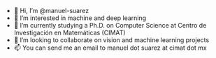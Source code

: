 - 👋 Hi, I’m @manuel-suarez
- 👀 I’m interested in machine and deep learning
- 🌱 I’m currently studying a Ph.D. on Computer Science at Centro de Investigación en Matemáticas (CIMAT)
- 💞️ I’m looking to collaborate on vision and machine learning projects
- 📫 You can send me an email to manuel dot suarez at cimat dot mx

<!---
manuel-suarez/manuel-suarez is a ✨ special ✨ repository because its `README.md` (this file) appears on your GitHub profile.
You can click the Preview link to take a look at your changes.
--->

